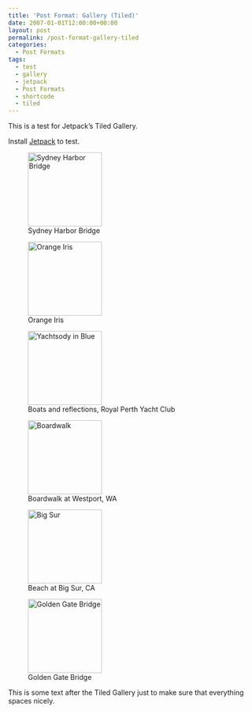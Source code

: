 ```yaml
---
title: 'Post Format: Gallery (Tiled)'
date: 2007-01-01T12:00:00+00:00
layout: post
permalink: /post-format-gallery-tiled
categories:
  - Post Formats
tags:
  - test
  - gallery
  - jetpack
  - Post Formats
  - shortcode
  - tiled
---
```

This is a test for Jetpack’s Tiled Gallery.

Install <a title="Jetpack for WordPress" href="http://wordpress.org/plugins/jetpack/" target="_blank">Jetpack</a> to test.

<div class='gallery galleryid-1031 gallery-columns-4 gallery-size-thumbnail'>
  <figure class='gallery-item'>
  
  <div class='gallery-icon landscape'>
    <a href='http://michaelnordmeyer.github.io/post-format-gallery/dsc09114'><img width="150" height="150" src="http://michaelnordmeyer.github.io/images/test/07/dsc09114-150x150.jpg" class="attachment-thumbnail size-thumbnail" alt="Sydney Harbor Bridge" aria-describedby="gallery-1-760" srcset="http://michaelnordmeyer.github.io/images/test/07/dsc09114-150x150.jpg 150w, http://michaelnordmeyer.github.io/images/test/07/dsc09114-100x100.jpg 100w" sizes="100vw"></a>
  </div><figcaption class='caption-text gallery-caption'>Sydney Harbor Bridge</figcaption></figure><figure class='gallery-item'>
  
  <div class='gallery-icon landscape'>
    <a href='http://michaelnordmeyer.github.io/post-format-gallery/dsc02085'><img width="150" height="150" src="http://michaelnordmeyer.github.io/images/test/07/dsc02085-150x150.jpg" class="attachment-thumbnail size-thumbnail" alt="Orange Iris" aria-describedby="gallery-1-763" srcset="http://michaelnordmeyer.github.io/images/test/07/dsc02085-150x150.jpg 150w, http://michaelnordmeyer.github.io/images/test/07/dsc02085-100x100.jpg 100w" sizes="100vw"></a>
  </div><figcaption class='caption-text gallery-caption'>Orange Iris</figcaption></figure><figure class='gallery-item'>
  
  <div class='gallery-icon landscape'>
    <a href='http://michaelnordmeyer.github.io/post-format-gallery/dsc03149'><img width="150" height="150" src="http://michaelnordmeyer.github.io/images/test/07/dsc03149-150x150.jpg" class="attachment-thumbnail size-thumbnail" alt="Yachtsody in Blue" aria-describedby="gallery-1-758" srcset="http://michaelnordmeyer.github.io/images/test/07/dsc03149-150x150.jpg 150w, http://michaelnordmeyer.github.io/images/test/07/dsc03149-100x100.jpg 100w" sizes="100vw"></a>
  </div><figcaption class='caption-text gallery-caption'>Boats and reflections, Royal Perth Yacht Club</figcaption></figure><figure class='gallery-item'>
  
  <div class='gallery-icon landscape'>
    <a href='http://michaelnordmeyer.github.io/post-format-gallery/dcp_2082'><img width="150" height="150" src="http://michaelnordmeyer.github.io/images/test/07/dcp_2082-150x150.jpg" class="attachment-thumbnail size-thumbnail" alt="Boardwalk" aria-describedby="gallery-1-757" srcset="http://michaelnordmeyer.github.io/images/test/07/dcp_2082-150x150.jpg 150w, http://michaelnordmeyer.github.io/images/test/07/dcp_2082-100x100.jpg 100w" sizes="100vw"></a>
  </div><figcaption class='caption-text gallery-caption'>Boardwalk at Westport, WA</figcaption></figure><figure class='gallery-item'>
  
  <div class='gallery-icon landscape'>
    <a href='http://michaelnordmeyer.github.io/post-format-gallery/michelle_049'><img width="150" height="150" src="http://michaelnordmeyer.github.io/images/test/07/michelle_049-150x150.jpg" class="attachment-thumbnail size-thumbnail" alt="Big Sur" aria-describedby="gallery-1-766" srcset="http://michaelnordmeyer.github.io/images/test/07/michelle_049-150x150.jpg 150w, http://michaelnordmeyer.github.io/images/test/07/michelle_049-100x100.jpg 100w" sizes="100vw"></a>
  </div><figcaption class='caption-text gallery-caption'>Beach at Big Sur, CA</figcaption></figure><figure class='gallery-item'>
  
  <div class='gallery-icon landscape'>
    <a href='http://michaelnordmeyer.github.io/post-format-gallery/100_5540'><img width="150" height="150" src="http://michaelnordmeyer.github.io/images/test/07/100_5540-150x150.jpg" class="attachment-thumbnail size-thumbnail" alt="Golden Gate Bridge" aria-describedby="gallery-1-755" srcset="http://michaelnordmeyer.github.io/images/test/07/100_5540-150x150.jpg 150w, http://michaelnordmeyer.github.io/images/test/07/100_5540-100x100.jpg 100w" sizes="100vw"></a>
  </div><figcaption class='caption-text gallery-caption'>Golden Gate Bridge</figcaption></figure>
</div>

This is some text after the Tiled Gallery just to make sure that everything spaces nicely.